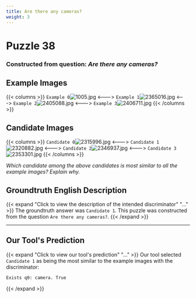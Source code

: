 ```yaml
---
title: Are there any cameras?
weight: 3
---
```


# Puzzle 38
### Constructed from question: _Are there any cameras?_


## Example Images
{{< columns >}}
`Example 0`![1005.jpg](/gqa_images/1005.jpg)
<--->
`Example 1`![2365016.jpg](/gqa_images/2365016.jpg)
<--->
`Example 2`![2405088.jpg](/gqa_images/2405088.jpg)
<--->
`Example 3`![2406711.jpg](/gqa_images/2406711.jpg)
{{< /columns >}}

## Candidate Images
{{< columns >}}
`Candidate 0`![2315996.jpg](/gqa_images/2315996.jpg)
<--->
`Candidate 1`![2320882.jpg](/gqa_images/2320882.jpg)
<--->
`Candidate 2`![2346937.jpg](/gqa_images/2346937.jpg)
<--->
`Candidate 3`![2353301.jpg](/gqa_images/2353301.jpg)
{{< /columns >}}

*Which candidate among the above candidates is most similar to all the example images? Explain why.*

## Groundtruth English Description

{{< expand "Click to view the description of the intended discriminator" "..." >}}
The groundtruth answer was `Candidate 1`. This puzzle was constructed from the question `Are there any cameras?`.
{{< /expand >}}

---

## Our Tool's Prediction

{{< expand "Click to view our tool's prediction" "..." >}}
Our tool selected `Candidate 1` as being the most similar to the example images with the discriminator:
```plaintext
Exists q0: camera. True
```
{{< /expand >}}
